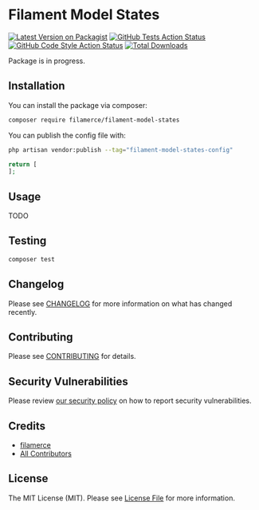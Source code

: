 # Filament Model States

[![Latest Version on Packagist](https://img.shields.io/packagist/v/filamerce/filament-model-states.svg?style=flat-square)](https://packagist.org/packages/filamerce/filament-model-states)
[![GitHub Tests Action Status](https://img.shields.io/github/actions/workflow/status/filamerce/filament-model-states/run-tests.yml?branch=main&label=tests&style=flat-square)](https://github.com/filamerce/filament-model-states/actions?query=workflow%3Arun-tests+branch%3Amain)
[![GitHub Code Style Action Status](https://img.shields.io/github/actions/workflow/status/filamerce/filament-model-states/fix-php-code-styling.yml?branch=main&label=code%20style&style=flat-square)](https://github.com/filamerce/filament-model-states/actions?query=workflow%3A"Fix+PHP+code+styling"+branch%3Amain)
[![Total Downloads](https://img.shields.io/packagist/dt/filamerce/filament-model-states.svg?style=flat-square)](https://packagist.org/packages/filamerce/filament-model-states)

Package is in progress.

## Installation

You can install the package via composer:

```bash
composer require filamerce/filament-model-states
```

You can publish the config file with:

```bash
php artisan vendor:publish --tag="filament-model-states-config"
```

```php
return [
];
```

## Usage

TODO

## Testing

```bash
composer test
```

## Changelog

Please see [CHANGELOG](CHANGELOG.md) for more information on what has changed recently.

## Contributing

Please see [CONTRIBUTING](.github/CONTRIBUTING.md) for details.

## Security Vulnerabilities

Please review [our security policy](../../security/policy) on how to report security vulnerabilities.

## Credits

- [filamerce](https://github.com/filamerce)
- [All Contributors](../../contributors)

## License

The MIT License (MIT). Please see [License File](LICENSE.md) for more information.
